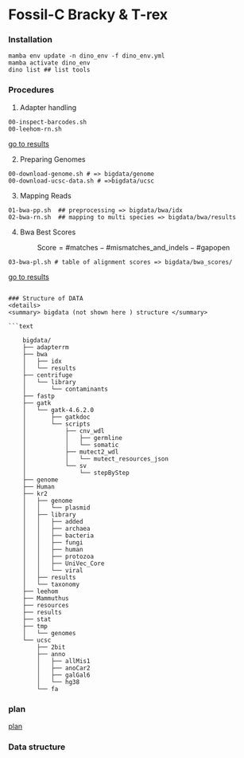 # Fossil-C Bracky & T-rex

### Installation

```
mamba env update -n dino_env -f dino_env.yml
mamba activate dino_env
dino list ## list tools

```

### Procedures

1. Adapter handling

```
00-inspect-barcodes.sh
00-leehom-rn.sh
``` 
[go to results]( results/2025-10-08-read-adapter-positions/README.md  )


2. Preparing Genomes 

```
00-download-genome.sh # => bigdata/genome
00-download-ucsc-data.sh # =>bigdata/ucsc
```

3. Mapping Reads

```
01-bwa-pp.sh  ## preprocessing => bigdata/bwa/idx
02-bwa-rn.sh  ## mapping to multi species => bigdata/bwa/results
```

4. Bwa Best Scores 

$$
\text{Score} = \#\text{matches} - \#\text{mismatches\_and\_indels} - \#\text{gapopen}
$$

```
03-bwa-pl.sh # table of alignment scores => bigdata/bwa_scores/
```
[go to results](results/2025-10-16-taxonomic-authentication/README.md)


```

### Structure of DATA
<details>
<summary> bigdata (not shown here ) structure </summary>

```text

    bigdata/
    ├── adapterrm
    ├── bwa
    │   ├── idx
    │   └── results
    ├── centrifuge
    │   └── library
    │       └── contaminants
    ├── fastp
    ├── gatk
    │   └── gatk-4.6.2.0
    │       ├── gatkdoc
    │       └── scripts
    │           ├── cnv_wdl
    │           │   ├── germline
    │           │   └── somatic
    │           ├── mutect2_wdl
    │           │   └── mutect_resources_json
    │           └── sv
    │               └── stepByStep
    ├── genome
    ├── Human
    ├── kr2
    │   ├── genome
    │   │   └── plasmid
    │   ├── library
    │   │   ├── added
    │   │   ├── archaea
    │   │   ├── bacteria
    │   │   ├── fungi
    │   │   ├── human
    │   │   ├── protozoa
    │   │   ├── UniVec_Core
    │   │   └── viral
    │   ├── results
    │   └── taxonomy
    ├── leehom
    ├── Mammuthus
    ├── resources
    ├── results
    ├── stat
    ├── tmp
    │   └── genomes
    └── ucsc
        ├── 2bit
        ├── anno
        │   ├── allMis1
        │   ├── anoCar2
        │   ├── galGal6
        │   └── hg38
        └── fa
```
</details>

### plan
[plan](plan.md)

### Data structure






